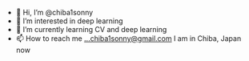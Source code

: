 - 👋 Hi, I’m @chiba1sonny
- 👀 I’m interested in deep learning
- 🌱 I’m currently learning CV and deep learning
- 📫 How to reach me ...chiba1sonny@gmail.com
I am in Chiba, Japan now
<!---
chiba1sonny/chiba1sonny is a ✨ special ✨ repository because its `README.md` (this file) appears on your GitHub profile.
You can click the Preview link to take a look at your changes.
--->
